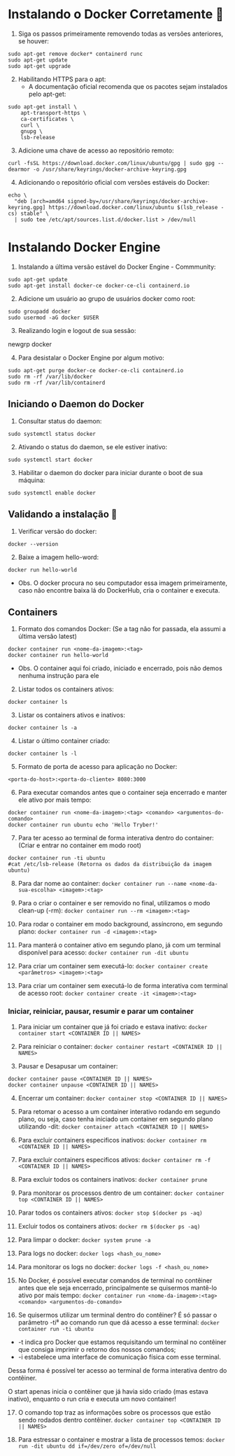 # Instalando o Docker Corretamente :rocket:

1. Siga os passos primeiramente removendo todas as versões anteriores, se houver:
  
```
sudo apt-get remove docker* containerd runc
sudo apt-get update
sudo apt-get upgrade
```

2. Habilitando HTTPS para o apt:
    - A documentação oficial recomenda que os pacotes sejam instalados pelo apt-get:
  
```
sudo apt-get install \
    apt-transport-https \
    ca-certificates \
    curl \
    gnupg \
    lsb-release    
```
    
3. Adicione uma chave de acesso ao repositório remoto:  

`curl -fsSL https://download.docker.com/linux/ubuntu/gpg | sudo gpg --dearmor -o /usr/share/keyrings/docker-archive-keyring.gpg`

4. Adicionando o repositório oficial com versões estáveis do Docker:

```
echo \
  "deb [arch=amd64 signed-by=/usr/share/keyrings/docker-archive-keyring.gpg] https://download.docker.com/linux/ubuntu $(lsb_release -cs) stable" \
  | sudo tee /etc/apt/sources.list.d/docker.list > /dev/null
  ```
  
 # Instalando Docker Engine 

1. Instalando a última versão estável do Docker Engine - Commmunity:

```
sudo apt-get update
sudo apt-get install docker-ce docker-ce-cli containerd.io
```
2. Adicione um usuário ao grupo de usuários docker como root:

```
sudo groupadd docker
sudo usermod -aG docker $USER
```
3. Realizando login e logout de sua sessão:

newgrp docker

4. Para desistalar o Docker Engine por algum motivo:

```
sudo apt-get purge docker-ce docker-ce-cli containerd.io
sudo rm -rf /var/lib/docker
sudo rm -rf /var/lib/containerd
```

## Iniciando o Daemon do Docker

1. Consultar status do daemon:

`sudo systemctl status docker`

2. Ativando o status do daemon, se ele estiver inativo:

`sudo systemctl start docker`

3. Habilitar o daemon do docker para iniciar durante o boot de sua máquina:

`sudo systemctl enable docker`

## Validando a instalação :runner:

1. Verificar versão do docker:

`docker --version`

2. Baixe a imagem hello-word:

`docker run hello-world`

- Obs. O docker procura no seu computador essa imagem primeiramente, caso não encontre baixa lá do DockerHub, cria o container e executa.

## Containers 

1. Formato dos comandos Docker: (Se a tag não for passada, ela assumi a última versão latest)

```
docker container run <nome-da-imagem>:<tag>
docker container run hello-world
```

- Obs. O container aqui foi criado, iniciado e encerrado, pois não demos nenhuma instrução para ele

2. Listar todos os containers ativos:

`docker container ls`

3. Listar os containers ativos e inativos:

`docker container ls -a`

4. Listar o último container criado:

`docker container ls -l`

5. Formato de porta de acesso para aplicação no Docker:

`<porta-do-host>:<porta-do-cliente>
8080:3000`

6. Para executar comandos antes que o container seja encerrado e manter ele ativo por mais tempo:
   
```
docker container run <nome-da-imagem>:<tag> <comando> <argumentos-do-comando>
docker container run ubuntu echo 'Hello Tryber!'
```

7. Para ter acesso ao terminal de forma interativa dentro do container: (Criar e entrar no container em modo root)

```
docker container run -ti ubuntu
#cat /etc/lsb-release (Retorna os dados da distribuição da imagem ubuntu)
```

8. Para dar nome ao container:
`docker container run --name <nome-da-sua-escolha> <imagem>:<tag>`

9. Para o criar o container e ser removido no final, utilizamos o modo clean-up (-rm):
`docker container run --rm <imagem>:<tag>`

10. Para rodar o container em modo background, assíncrono, em segundo plano:
`docker container run -d <imagem>:<tag>`

11. Para manterá o container ativo em segundo plano, já com um terminal disponível para acesso:
`docker container run -dit ubuntu`

12. Para criar um container sem executá-lo:
`docker container create <parâmetros> <imagem>:<tag>`

13. Para criar um container sem executá-lo de forma interativa com terminal de acesso root:
`docker container create -it <imagem>:<tag>`

### Iniciar, reiniciar, pausar, resumir e parar um container

1. Para iniciar um container que já foi criado e estava inativo:
`docker container start <CONTAINER ID || NAMES>`

2. Para reiniciar o container:
`docker container restart <CONTAINER ID || NAMES>`

3. Pausar e Desapusar um container:
```
docker container pause <CONTAINER ID || NAMES>
docker container unpause <CONTAINER ID || NAMES>
```
4. Encerrar um container:
`docker container stop <CONTAINER ID || NAMES>`

5. Para retomar o acesso a um container interativo rodando em segundo plano, ou seja, caso tenha iniciado um container em segundo plano utilizando -dit:
`docker container attach <CONTAINER ID || NAMES>`

6. Para excluir containers especificos inativos:
`docker container rm <CONTAINER ID || NAMES>`

7. Para excluir containers especificos ativos:
`docker container rm -f <CONTAINER ID || NAMES>`

8. Para excluir todos os containers inativos:
`docker container prune`

9. Para monitorar os processos dentro de um container:
`docker container top <CONTAINER ID || NAMES>`

10. Parar todos os containers ativos:
`docker stop $(docker ps -aq)`

11. Excluir todos os containers ativos:
`docker rm $(docker ps -aq)`

12. Para limpar o docker:
 `docker system prune -a`

13. Para logs no docker:
`docker logs <hash_ou_nome>`

14. Para monitorar os logs no docker:
`docker logs -f <hash_ou_nome>`

15. No Docker, é possível executar comandos de terminal no contêiner antes que ele seja encerrado, principalmente se quisermos mantê-lo ativo por mais tempo:
`docker container run <nome-da-imagem>:<tag> <comando> <argumentos-do-comando>` 

16. Se quisermos utilizar um terminal dentro do contêiner? É só passar o parâmetro -ti⁸ ao comando run que dá acesso a esse terminal:
`docker container run -ti ubuntu` 
- -t indica pro Docker que estamos requisitando um terminal no contêiner que consiga imprimir o retorno dos nossos comandos;
- -i estabelece uma interface de comunicação física com esse terminal.

Dessa forma é possível ter acesso ao terminal de forma interativa dentro do contêiner. 

O start apenas inicia o contêiner que já havia sido criado (mas estava inativo), enquanto o run cria e executa um novo container!

17. O comando top traz as informações sobre os processos que estão sendo rodados dentro contêiner. 
`docker container top <CONTAINER ID || NAMES>`

18. Para estressar o container e mostrar a lista de processos temos:
`docker run -dit ubuntu dd if=/dev/zero of=/dev/null `